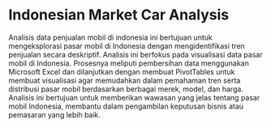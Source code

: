 # Indonesian Market Car Analysis
Analisis data penjualan mobil di indonesia ini bertujuan untuk mengeksplorasi pasar mobil di Indonesia dengan mengidentifikasi tren penjualan secara deskriptif. Analisis ini berfokus pada visualisasi data pasar mobil di Indonesia. Prosesnya meliputi pembersihan data menggunakan Microsoft Excel dan dilanjutkan dengan membuat PivotTables untuk membuat visualisasi agar memudahkan dalam pemahaman tren serta distribusi pasar mobil berdasarkan berbagai merek, model, dan harga. Analisis ini bertujuan untuk memberikan wawasan yang jelas tentang pasar mobil Indonesia, membantu dalam pengambilan keputusan bisnis atau pemasaran yang lebih baik.
